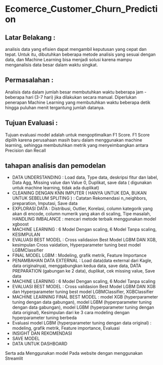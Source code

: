 # Ecomerce_Customer_Churn_Prediction
## Latar Belakang :
analisis data yang efisien dapat mengambil keputusan yang cepat dan tepat. Untuk itu, dibutuhkan beberapa metode analisis yang sesuai dengan data, dan Machine Learning bisa menjadi solusi karena mampu menganalisis data besar dalam waktu singkat.

## Permasalahan :
Analisis data dalam jumlah besar membutuhkan waktu beberapa jam - beberapa hari (3-7 hari) jika dilakukan secara manual. Diperlukan penerapan Machine Learning yang membutuhkan waktu beberapa detik hingga puluhan menit tergantung jumlah datanya.

## Tujuan Evaluasi : 
Tujuan evaluasi model adalah untuk mengoptimalkan F1 Score. F1 Score dipilih karena perusahaan masih baru dalam menggunakan machine learning, sehingga membutuhkan metrik yang menyeimbangkan antara Precision dan Recall

## tahapan analisis dan pemodelan
- DATA UNDERSTANDING : Load data, Type data, deskripsi fitur dan label, Data Agg, Missing value dan Value 0, Duplikat, save data ( digunakan untuk machine learning, tidak ada duplikat)
- CLEANING DENGAN KNN IMPUTER ( HANYA UNTUK EDA, BUKAN UNTUK SEBELUM SPLITING ) : Catatan Rekomendasi n_neighbors, preparation, Imputasi, Save data
- EXPLORASI DATA : Distribusi, Outlier, Korelasi, column kategorik yang akan di encode, column numerik yang akan di scaling, Tipe masalah, HANDLING IMBALANCE : mencari metode terbaik menggunakan model xgboost
- MACHINE LEARNING : 6 Model Dengan scaling, 6 Model Tanpa scaling, KESIMPULAN
- EVALUASI BEST MODEL : Cross validasion Best Model LGBM DAN XGB, kesimpulan Cross vaidation, Hyperparameter tuning best model LGBMClassifier
- FINAL MODEL LGBM : Modeling, grafik metrik, Feature Importance
- PENAMBAHAN DATA EXTERNAL : Load data(data external dari Kagle, data originalnya), menggabungkan kedua data, save data, DATA PREPARATION (gabungan ke 2 data), duplikat, cek missing value, Save data
- MACHINE LEARNING : 6 Model Dengan scaling, 6 Model Tanpa scaling
- EVALUASI BEST MODEL : Cross validasion Best Model LGBM DAN XGB dan Hyperparameter tuning best model LGBMClassifier, XGBClassifier
- MACHINE LEARNING FINAL BEST MODEL : model XGB (hyperparameter tuning dengan data gabungan), model LGBM (hyperparameter tuning dengan data gabungan), model LGBM (hyperparameter tuning dengan data original), Kesimpulan dari ke 3 cara modeling dengan hyperparameter tuning berbeda
- Evaluasi model LGBM (hyperparameter tuning dengan data original) : modeling, grafik metrik, Feature importance, Evaluasi
- INSIGHT DAN REKOMENDASI
- SAVE MODEL
- DATA UNTUK DASHBOARD

Serta ada Menggunakan model Pada website dengan menggunakan Streamlit
